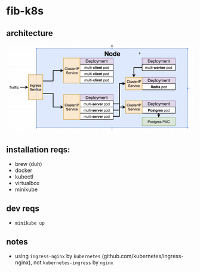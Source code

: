 # fib-k8s

## architecture

![Project architecture](./architecture.png)


## installation reqs:

- brew (duh)
- docker
- kubectl
- virtualbox
- minikube

## dev reqs

- `minikube up`

## notes

- using `ingress-nginx` by `kubernetes` (github.com/kubernetes/ingress-nginx), not `kubernetes-ingress` by `nginx`